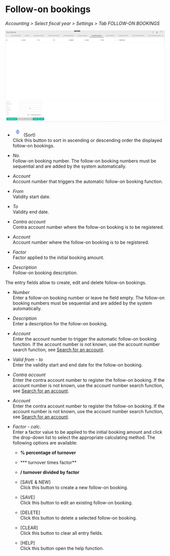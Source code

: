# Follow-on bookings

*Accounting > Select fiscal year > Settings > Tab FOLLOW-ON BOOKINGS*

![Follow-on bookings](../../Assets/Screenshots/RetailSuiteAccounting/Settings/FollowOnBookings/FollowOnBookings.png "[Follow-on bookings]")

- ![Sort](../../Assets/Icons/Sort03.png "[Sort]") (Sort)  
Click this button to sort in ascending or descending order the displayed follow-on bookings.

- *No.*  
Follow-on booking number. The follow-on booking numbers must be sequential and are added by the system automatically.

- *Account*  
Account number that triggers the automatic follow-on booking function.

- *From*  
Validity start date.

- *To*  
Validity end date.

- *Contra account*  
Contra account number where the follow-on booking is to be registered.

- *Account*  
Account number where the follow-on booking is to be registered.

- *Factor*  
Factor applied to the initial booking amount.

- *Description*  
Follow-on booking description.


The entry fields allow to create, edit and delete follow-on bookings.

- *Number*  
Enter a follow-on booking number or leave he field empty. The follow-on booking numbers must be sequential and are added by the system automatically.

- *Description*  
Enter a description for the follow-on booking.

- *Account*  
Enter the account number to trigger the automatic follow-on booking function. If the account number is not known, use the account number search function, see [Search for an account](../Operation/14_SearchAccounting.md#search-for-an-account).

- *Valid from - to*  
Enter the validity start and end date for the follow-on booking.

- *Contra account*  
Enter the contra account number to register the follow-on booking. If the account number is not known, use the account number search function, see [Search for an account](../Operation/14_SearchAccounting.md#search-for-an-account).

- *Account*  
Enter the contra account number to register the follow-on booking. If the account number is not known, use the account number search function, see [Search for an account](../Operation/14_SearchAccounting.md#search-for-an-account).

- *Factor*  - *calc.*  
Enter a factor value to be applied to the initial booking amount and click the drop-down list to select the appropriate calculating method. The following options are available:  

  - **% percentage of turnover**
  - *** turnover times factor**
  - **/ turnover divided by factor**


  - [SAVE & NEW]  
  Click this button to create a new follow-on booking.  

  - [SAVE]  
  Click this button to edit an existing follow-on booking.

  - [DELETE]  
  Click this button to delete a selected follow-on booking.

  - [CLEAR]  
  Click this button to clear all entry fields.

  - [HELP]  
  Click this button open the help function.

